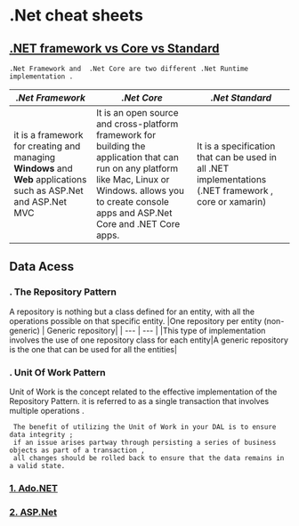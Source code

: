 # .Net cheat sheets

## [.NET framework vs Core vs Standard](https://www.linkedin.com/posts/rihemebenhassan_net-framework-vs-core-vs-standard-activity-6804365749277274112-b6Ah)

    .Net Framework and  .Net Core are two different .Net Runtime implementation .

|***.Net Framework***|***.Net Core***|***.Net Standard***|
| --- | --- | --- |
|it is a framework for creating and managing **Windows** and **Web** applications such as ASP.Net and ASP.Net MVC| It is an open source and cross-platform framework for building the application that can run on any platform like Mac, Linux or Windows. allows you to create console apps and ASP.Net Core and .NET Core apps.|It is a specification that can be used in all .NET implementations  (.NET framework , core or xamarin)|

## Data Acess 
   ### . The Repository Pattern
   A repository is nothing but a class defined for an entity, with all the operations possible on that specific entity. 
   |One repository per entity (non-generic) | Generic repository|
   | --- | --- |
   |This type of implementation involves the use of one repository class for each entity|A generic repository is the one that can be used for all the entities|



   ### . Unit Of Work Pattern
   Unit of Work is the concept related to the effective implementation of the Repository Pattern.  it is referred to as a single transaction that involves multiple operations . 

     The benefit of utilizing the Unit of Work in your DAL is to ensure data integrity ; 
     if an issue arises partway through persisting a series of business objects as part of a transaction , 
     all changes should be rolled back to ensure that the data remains in a valid state.


###  [1. Ado.NET](https://github.com/rihemebh/.Net-cheat-sheets/tree/main/Ado.net) 

###  [2. ASP.Net](https://github.com/rihemebh/.Net-cheat-sheets/tree/main/ASP.net)
